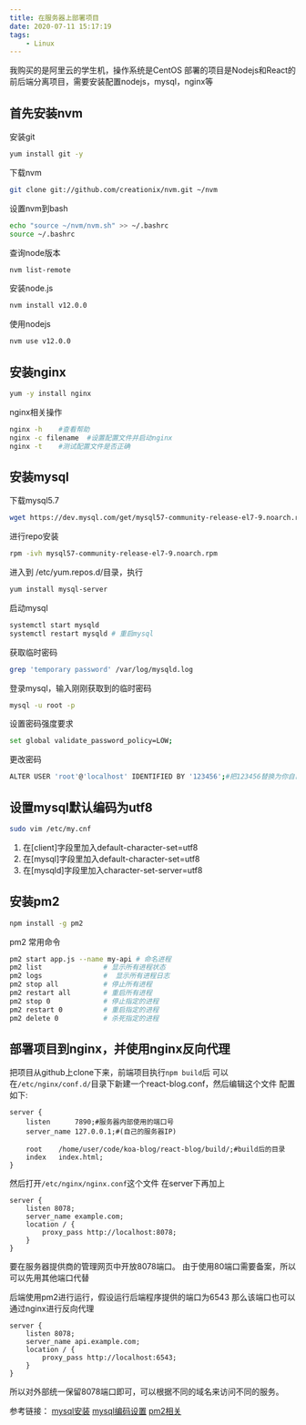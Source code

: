 ```yaml
---
title: 在服务器上部署项目
date: 2020-07-11 15:17:19
tags:
    - Linux
---
```


我购买的是阿里云的学生机，操作系统是CentOS
部署的项目是Nodejs和React的前后端分离项目，需要安装配置nodejs，mysql，nginx等
<!--more-->

## 首先安装nvm

安装git
```bash
yum install git -y
```

下载nvm
```bash
git clone git://github.com/creationix/nvm.git ~/nvm
```

设置nvm到bash
```bash
echo "source ~/nvm/nvm.sh" >> ~/.bashrc
source ~/.bashrc
```

查询node版本
```bash
nvm list-remote
```
安装node.js
```bash
nvm install v12.0.0
```
使用nodejs
```bash
nvm use v12.0.0
```

## 安装nginx

```bash
yum -y install nginx
```
nginx相关操作
```bash
nginx -h    #查看帮助
nginx -c filename  #设置配置文件并启动nginx
nginx -t    #测试配置文件是否正确 
```

## 安装mysql

下载mysql5.7
```bash
wget https://dev.mysql.com/get/mysql57-community-release-el7-9.noarch.rpm
```

进行repo安装
```bash
rpm -ivh mysql57-community-release-el7-9.noarch.rpm
```
进入到 /etc/yum.repos.d/目录，执行
```bash
yum install mysql-server
```

启动mysql
```bash
systemctl start mysqld
systemctl restart mysqld # 重启mysql
```

获取临时密码
```bash
grep 'temporary password' /var/log/mysqld.log
```

登录mysql，输入刚刚获取到的临时密码
```bash
mysql -u root -p
```
设置密码强度要求
```bash
set global validate_password_policy=LOW;
```

更改密码
```bash
ALTER USER 'root'@'localhost' IDENTIFIED BY '123456';#把123456替换为你自己的密码
```

## 设置mysql默认编码为utf8
```bash
sudo vim /etc/my.cnf
```
1. 在[client]字段里加入default-character-set=utf8 
2. 在[mysql]字段里加入default-character-set=utf8
3. 在[mysqld]字段里加入character-set-server=utf8

## 安装pm2
```bash
npm install -g pm2
```
pm2 常用命令
```bash
pm2 start app.js --name my-api # 命名进程
pm2 list               # 显示所有进程状态
pm2 logs               #  显示所有进程日志
pm2 stop all           # 停止所有进程
pm2 restart all        # 重启所有进程
pm2 stop 0             # 停止指定的进程
pm2 restart 0          # 重启指定的进程
pm2 delete 0           # 杀死指定的进程
```



## 部署项目到nginx，并使用nginx反向代理
把项目从github上clone下来，前端项目执行`npm build`后
可以在`/etc/nginx/conf.d/`目录下新建一个react-blog.conf，然后编辑这个文件
配置如下:
```
server {
    listen      7890;#服务器内部使用的端口号
    server_name 127.0.0.1;#(自己的服务器IP)

    root    /home/user/code/koa-blog/react-blog/build/;#build后的目录
    index   index.html;
}
```
然后打开`/etc/nginx/nginx.conf`这个文件
在server下再加上

```
server {
    listen 8078;
    server_name example.com;
    location / {
        proxy_pass http://localhost:8078;
    }
}
```
要在服务器提供商的管理网页中开放8078端口。
由于使用80端口需要备案，所以可以先用其他端口代替

后端使用pm2进行运行，假设运行后端程序提供的端口为6543
那么该端口也可以通过nginx进行反向代理
```
server {
    listen 8078;
    server_name api.example.com;
    location / {
        proxy_pass http://localhost:6543;
    }
}

```
所以对外部统一保留8078端口即可，可以根据不同的域名来访问不同的服务。

参考链接：
[mysql安装](https://blog.csdn.net/wohiusdashi/article/details/89358071)
[mysql编码设置](https://www.cnblogs.com/roujiamo/p/10824511.html)
[pm2相关](https://www.cnblogs.com/i6010/articles/10857543.html)